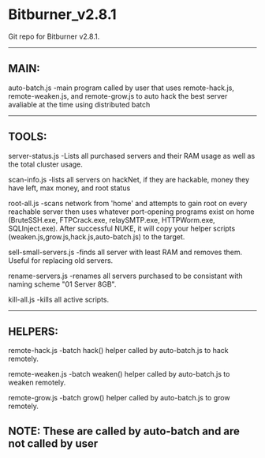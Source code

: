 # Bitburner_v2.8.1
Git repo for Bitburner v2.8.1.

---------------------------------------------------------------------------------------------------------------------------------------
MAIN:
---------------------------------------------------------------------------------------------------------------------------------------
auto-batch.js
-main program called by user that uses remote-hack.js, remote-weaken.js, and remote-grow.js to auto hack the best server avaliable at the time
using distributed batch

---------------------------------------------------------------------------------------------------------------------------------------
TOOLS:
---------------------------------------------------------------------------------------------------------------------------------------
server-status.js
-Lists all purchased servers and their RAM usage as well as the total cluster usage.

scan-info.js
-lists all servers on hackNet, if they are hackable, money they have left, max money, and root status

root-all.js
-scans network from 'home' and attempts to gain root on every reachable server then uses whatever port-opening programs exist on home (BruteSSH.exe, FTPCrack.exe, relaySMTP.exe, HTTPWorm.exe, SQLInject.exe). After successful NUKE, it will copy your helper scripts (weaken.js,grow.js,hack.js,auto-batch.js) to the target.

sell-small-servers.js
-finds all server with least RAM and removes them. Useful for replacing old servers. 

rename-servers.js
-renames all servers purchased to be consistant with naming scheme "01 Server 8GB". 

kill-all.js
-kills all active scripts.

---------------------------------------------------------------------------------------------------------------------------------------
HELPERS:
---------------------------------------------------------------------------------------------------------------------------------------
remote-hack.js
-batch hack() helper called by auto-batch.js to hack remotely. 

remote-weaken.js
-batch weaken() helper called by auto-batch.js to weaken remotely. 

remote-grow.js
-batch grow() helper called by auto-batch.js to grow remotely. 

NOTE: These are called by auto-batch and are not called by user 
---------------------------------------------------------------------------------------------------------------------------------------
